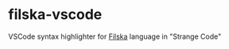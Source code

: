 # filska-vscode
VSCode syntax highlighter for [Filska](https://github.com/rkneusel9/StrangeCodeBook/blob/master/chapter_12/filska.py) language in "Strange Code"
